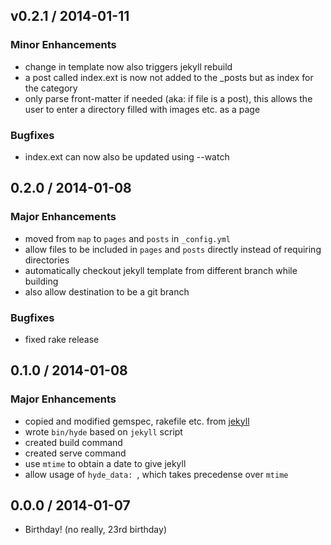 ## v0.2.1 / 2014-01-11

### Minor Enhancements
  * change in template now also triggers jekyll rebuild
  * a post called index.ext is now not added to the _posts but as index for the category
  * only parse front-matter if needed (aka: if file is a post), this allows the user to enter a directory filled with images etc. as a page

### Bugfixes
  * index.ext can now also be updated using --watch

## 0.2.0 / 2014-01-08

### Major Enhancements
  * moved from `map` to `pages` and `posts` in `_config.yml`
  * allow files to be included in `pages` and `posts` directly instead of requiring directories
  * automatically checkout jekyll template from different branch while building
  * also allow destination to be a git branch
  
### Bugfixes
  * fixed rake release

## 0.1.0 / 2014-01-08

### Major Enhancements
  * copied and modified gemspec, rakefile etc. from [jekyll](//github.com/jekyll/jekyll)
  * wrote `bin/hyde` based on `jekyll` script
  * created build command
  * created serve command
  * use `mtime` to obtain a date to give jekyll
  * allow usage of `hyde_data: `, which takes precedense over `mtime`

## 0.0.0 / 2014-01-07
  * Birthday! (no really, 23rd birthday)
